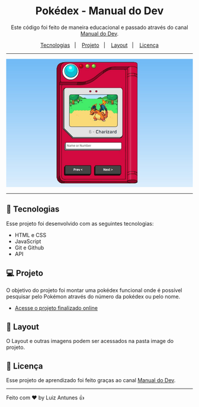 <h1 align="center">Pokédex - Manual do Dev</h1>

<p align="center">
Este código foi feito de maneira educacional e passado através do canal <a href="https://www.youtube.com/@ManualdoDev">Manual do Dev</a>.<br/>
</p>

<p align="center">
  <a href="#-tecnologias">Tecnologias</a>&nbsp;&nbsp;&nbsp;|&nbsp;&nbsp;&nbsp;
  <a href="#-projeto">Projeto</a>&nbsp;&nbsp;&nbsp;|&nbsp;&nbsp;&nbsp;
  <a href="#-layout">Layout</a>&nbsp;&nbsp;&nbsp;|&nbsp;&nbsp;&nbsp;
  <a href="#memo-licença">Licença</a>
</p>

---

<p align="center">
  <img alt="Preview" src="./images/preview.jpg">
</p>

---

## 🚀 Tecnologias

Esse projeto foi desenvolvido com as seguintes tecnologias:

- HTML e CSS
- JavaScript
- Git e Github
- API

## 💻 Projeto

O objetivo do projeto foi montar uma pokédex funcional onde é possível pesquisar pelo Pokémon através do número da pokédex ou pelo nome.
- [Acesse o projeto finalizado online](https://luizrantunes.github.io/learning-programming/pokedex-challenge)

## 🔖 Layout

O Layout e outras imagens podem ser acessados na pasta image do projeto.

## :memo: Licença

Esse projeto de aprendizado foi feito graças ao canal <a href="https://www.youtube.com/@ManualdoDev">Manual do Dev</a>.

---

Feito com ♥ by Luiz Antunes :thumbsup:
